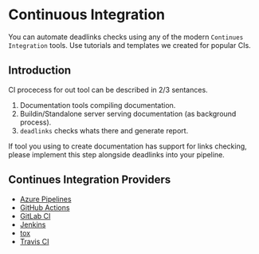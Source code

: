 
# Continuous Integration

You can automate deadlinks checks using any of the modern `Continues Integration` tools. Use tutorials and templates we created for  popular CIs.

<h2>Introduction</h2>
CI procecess for out tool can be described in 2/3 sentances.

1. Documentation tools compiling documentation.
2. Buildin/Standalone server serving documentation (as background process).
3. `deadlinks` checks whats there and generate report.

If tool you using to create documentation has support for links checking, please implement this step alongside deadlinks into your pipeline.



<h2>Continues Integration Providers</h2>

* [Azure Pipelines](azure-pipelines.md)
* [GitHub Actions](github-actions.md)
* [GitLab CI](gitlab-ci.md)
* [Jenkins](jenkins.md)
* [tox](tox.md)
* [Travis CI](travis-ci.md)
